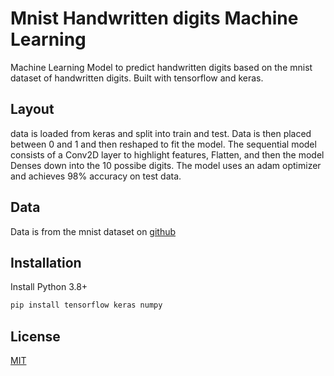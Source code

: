 # Mnist Handwritten digits Machine Learning

Machine Learning Model to predict handwritten digits based on the mnist dataset of handwritten digits. Built with tensorflow and keras.

## Layout

data is loaded from keras and split into train and test. Data is then placed between 0 and 1 and then reshaped to fit the model. The sequential model consists of a Conv2D layer to highlight features, Flatten, and then the model Denses down into the 10 possibe digits. The model uses an adam optimizer and achieves 98% accuracy on test data.

## Data

Data is from the mnist dataset on [github](https://github.com/tensorflow/datasets)

## Installation

Install Python 3.8+

```bash
pip install tensorflow keras numpy
```

## License

[MIT](https://choosealicense.com/licenses/mit/)
